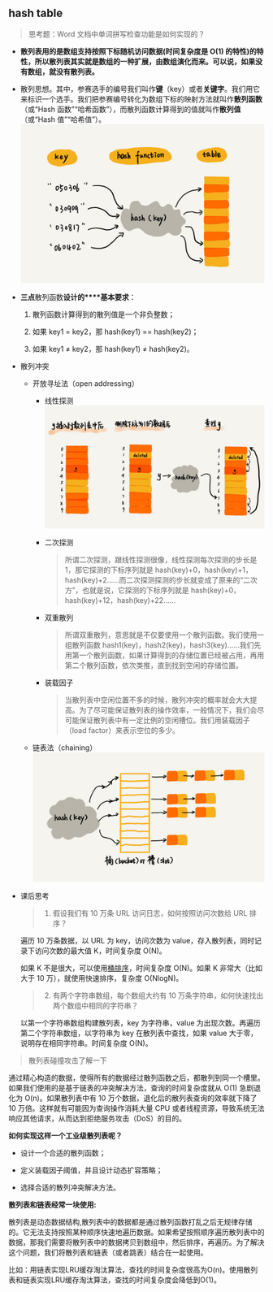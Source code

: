 ## hash table

> 思考题：Word 文档中单词拼写检查功能是如何实现的？

- **散列表用的是数组支持按照下标随机访问数据(时间复杂度是 O(1) 的特性)的特性，所以散列表其实就是数组的一种扩展，由数组演化而来。可以说，如果没有数组，就没有散列表。**
- 散列思想。其中，参赛选手的编号我们叫作**键**（key）或者**关键字**。我们用它来标识一个选手。我们把参赛编号转化为数组下标的映射方法就叫作**散列函数**（或“Hash 函数”“哈希函数”），而散列函数计算得到的值就叫作**散列值**（或“Hash 值”“哈希值”）。![](images/92c89a57e21f49d2f14f4424343a2773.jpg)
- **三点**散列函数**设计的****基本要求**：

    1.  散列函数计算得到的散列值是一个非负整数；
    
    2.  如果 key1 = key2，那 hash(key1) == hash(key2)；
    
    3.  如果 key1 ≠ key2，那 hash(key1) ≠ hash(key2)。
- 散列冲突
  - 开放寻址法（open addressing）
      - 线性探测![](images/fe7482ba09670cbe05a9dfe4dd49bd1d.jpg) 
      - 二次探测
      
          > 所谓二次探测，跟线性探测很像，线性探测每次探测的步长是 1，那它探测的下标序列就是 hash(key)+0，hash(key)+1，hash(key)+2……而二次探测探测的步长就变成了原来的“二次方”，也就是说，它探测的下标序列就是 hash(key)+0，hash(key)+12，hash(key)+22……
      - 双重散列
        
          > 所谓双重散列，意思就是不仅要使用一个散列函数。我们使用一组散列函数 hash1(key)，hash2(key)，hash3(key)……我们先用第一个散列函数，如果计算得到的存储位置已经被占用，再用第二个散列函数，依次类推，直到找到空闲的存储位置。

      - 装载因子
       
          > 当散列表中空闲位置不多的时候，散列冲突的概率就会大大提高。为了尽可能保证散列表的操作效率，一般情况下，我们会尽可能保证散列表中有一定比例的空闲槽位。我们用装载因子（load factor）来表示空位的多少。
  
  
  - 链表法（chaining）![](images/a4b77d593e4cb76acb2b0689294ec17f.jpg)
  
- 课后思考

    >  1. 假设我们有 10 万条 URL 访问日志，如何按照访问次数给 URL 排序？
    
    遍历 10 万条数据，以 URL 为 key，访问次数为 value，存入散列表，同时记录下访问次数的最大值 K，时间复杂度 O(N)。
    
    如果 K 不是很大，可以使用[桶排序](/data-structure/sort##bucket-sort)，时间复杂度 O(N)。如果 K 非常大（比如大于 10 万），就使用快速排序，复杂度 O(NlogN)。
    
    >  2. 有两个字符串数组，每个数组大约有 10 万条字符串，如何快速找出两个数组中相同的字符串？
    
    以第一个字符串数组构建散列表，key 为字符串，value 为出现次数。再遍历第二个字符串数组，以字符串为 key 在散列表中查找，如果 value 大于零，说明存在相同字符串。时间复杂度 O(N)。
    
    
> 散列表碰撞攻击了解一下

通过精心构造的数据，使得所有的数据经过散列函数之后，都散列到同一个槽里。如果我们使用的是基于链表的冲突解决方法，查询的时间复杂度就从 O(1) 急剧退化为 O(n)。如果散列表中有 10 万个数据，退化后的散列表查询的效率就下降了 10 万倍。这样就有可能因为查询操作消耗大量 CPU 或者线程资源，导致系统无法响应其他请求，从而达到拒绝服务攻击（DoS）的目的。


**如何实现这样一个工业级散列表呢？**
 *   设计一个合适的散列函数；

*   定义装载因子阈值，并且设计动态扩容策略；

*   选择合适的散列冲突解决方法。


**散列表和链表经常一块使用:**

散列表是动态数据结构,散列表中的数据都是通过散列函数打乱之后无规律存储的。它无法支持按照某种顺序快速地遍历数据。如果希望按照顺序遍历散列表中的数据，那我们需要将散列表中的数据拷贝到数组中，然后排序，再遍历。为了解决这个问题，我们将散列表和链表（或者跳表）结合在一起使用。

比如：用链表实现LRU缓存淘汰算法，查找的时间复杂度很高为O(n)。使用散列表和链表实现LRU缓存淘汰算法，查找的时间复杂度会降低到O(1)。











